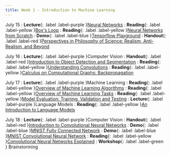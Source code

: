 ```yaml
---
title: Week 1 - Introduction to Machine Learning
---
```


July 15
: **Lecture**{: .label .label-purple }[Neural Networks](https://drive.google.com/file/d/1szyE02bEx7wWzKJFLZ8RruC2uRp_4n22/view?usp=drive_link)
  : **Reading**{: .label .label-yellow }[Box's Loop](https://xuwd11.github.io/am207/wiki/boxloop.html )
  : **Reading**{: .label .label-yellow }[Neural Networks from Scratch](https://aegeorge42.github.io/ )
  : **Demo**{: .label .label-blue }[Tensorflow Playground](#)
  : **Handout**{: .label .label-red }[Perspectives in Philosophy of Science: Realism, Anti-Realism, and Beyond](https://drive.google.com/file/d/1_qiT9QpLajQXVO0QEbfUu8QIauU2wHDz/view?usp=drive_link)


July 16
: **Lecture**{: .label .label-purple }Computer Vision
  : **Handout**{: .label .label-red }[Introduction to Object Detection and Segmentation](https://drive.google.com/file/d/1leR7D-K6qb6IxWud0UkjFJ6uB2mGif7G/view?usp=drive_link)
  : **Reading**{: .label .label-yellow }[Understanding Convolutions](https://colah.github.io/posts/2014-07-Understanding-Convolutions/)
  : **Reading**{: .label .label-yellow }[Calculus on Computational Graphs: Backpropagation ](https://colah.github.io/posts/2015-08-Backprop/)

July 17
: **Lecture**{: .label .label-purple }Machine Learning
  : **Reading**{: .label .label-yellow }[Overview of Machine Learning Algorithms](https://keremturkcan.com/projects/ai_flowchart.html)
  : **Reading**{: .label .label-yellow }[Overview of Machine Learning Tasks](https://keremturkcan.com/projects/ai_flowchart_2.html)
  : **Reading**{: .label .label-yellow }[Model Evaluation: Training, Validation and Testing](https://drive.google.com/file/d/17m3T5Un_kiaWvDtrL_Zcg7k2L7OwaPbE/view?usp=drive_link)
: **Lecture**{: .label .label-purple }Language Models
  : **Reading**{: .label .label-yellow }[An Introduction to Language Models](https://drive.google.com/file/d/1NusbGLHpMCqmOUXzf36hS5fxbImKE5NV/view?usp=drive_link)

July 18
: **Lecture**{: .label .label-purple }Computer Vision
  : **Handout**{: .label .label-red }[Introduction to Convolutional Neural Networks](https://drive.google.com/file/d/1LZN7U4ivJ0I3Kx3Klajt3oNNy-CFmsXY/view?usp=drive_link)
  : **Demo**{: .label .label-blue }[MNIST Fully Connected Network](https://adamharley.com/nn_vis/mlp/2d.html)
  : **Demo**{: .label .label-blue }[MNIST Convolutional Neural Network](https://adamharley.com/nn_vis/cnn/2d.html)
  : **Reading**{: .label .label-yellow }[Convolutional Neural Networks Explained](https://poloclub.github.io/cnn-explainer/)
: **Workshop**{: .label .label-green } Brainstorming
